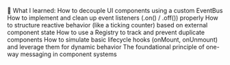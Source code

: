 🧠 What I learned:
How to decouple UI components using a custom EventBus
How to implement and clean up event listeners (.on() / .off()) properly
How to structure reactive behavior (like a ticking counter) based on external component state
How to use a Registry to track and prevent duplicate components
How to simulate basic lifecycle hooks (onMount, onUnmount) and leverage them for dynamic behavior
The foundational principle of one-way messaging in component systems